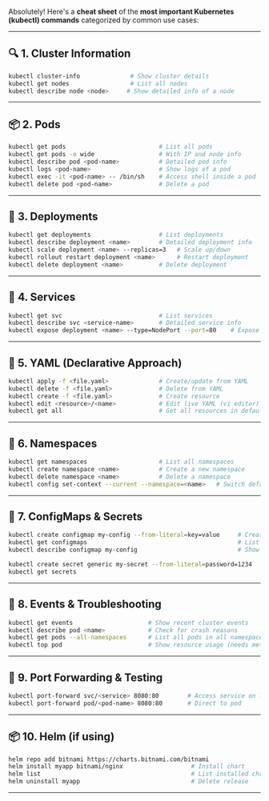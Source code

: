 Absolutely! Here's a **cheat sheet** of the **most important Kubernetes (kubectl) commands** categorized by common use cases:

---

## 🔍 **1. Cluster Information**

```bash
kubectl cluster-info              # Show cluster details
kubectl get nodes                 # List all nodes
kubectl describe node <node>     # Show detailed info of a node
```

---

## 📦 **2. Pods**

```bash
kubectl get pods                          # List all pods
kubectl get pods -o wide                  # With IP and node info
kubectl describe pod <pod-name>           # Detailed pod info
kubectl logs <pod-name>                   # Show logs of a pod
kubectl exec -it <pod-name> -- /bin/sh    # Access shell inside a pod
kubectl delete pod <pod-name>             # Delete a pod
```

---

## 📂 **3. Deployments**

```bash
kubectl get deployments                   # List deployments
kubectl describe deployment <name>        # Detailed deployment info
kubectl scale deployment <name> --replicas=3   # Scale up/down
kubectl rollout restart deployment <name>      # Restart deployment
kubectl delete deployment <name>          # Delete deployment
```

---

## 🔗 **4. Services**

```bash
kubectl get svc                           # List services
kubectl describe svc <service-name>       # Detailed service info
kubectl expose deployment <name> --type=NodePort --port=80    # Expose service
```

---

## 📜 **5. YAML (Declarative Approach)**

```bash
kubectl apply -f <file.yaml>              # Create/update from YAML
kubectl delete -f <file.yaml>             # Delete from YAML
kubectl create -f <file.yaml>             # Create resource
kubectl edit <resource>/<name>            # Edit live YAML (vi editor)
kubectl get all                           # Get all resources in default namespace
```

---

## 📁 **6. Namespaces**

```bash
kubectl get namespaces                    # List all namespaces
kubectl create namespace <name>           # Create a new namespace
kubectl delete namespace <name>           # Delete a namespace
kubectl config set-context --current --namespace=<name>   # Switch default namespace
```

---

## 📌 **7. ConfigMaps & Secrets**

```bash
kubectl create configmap my-config --from-literal=key=value     # Create ConfigMap
kubectl get configmaps                                          # List ConfigMaps
kubectl describe configmap my-config                            # Show ConfigMap

kubectl create secret generic my-secret --from-literal=password=1234   # Create Secret
kubectl get secrets                                                     # List Secrets
```

---

## 📅 **8. Events & Troubleshooting**

```bash
kubectl get events                     # Show recent cluster events
kubectl describe pod <name>            # Check for crash reasons
kubectl get pods --all-namespaces      # List all pods in all namespaces
kubectl top pod                        # Show resource usage (needs metrics-server)
```

---

## 🧪 **9. Port Forwarding & Testing**

```bash
kubectl port-forward svc/<service> 8080:80        # Access service on localhost:8080
kubectl port-forward pod/<pod-name> 8080:80       # Direct to pod
```

---

## 📦 **10. Helm (if using)**

```bash
helm repo add bitnami https://charts.bitnami.com/bitnami
helm install myapp bitnami/nginx                   # Install chart
helm list                                          # List installed charts
helm uninstall myapp                               # Delete release
```

---
